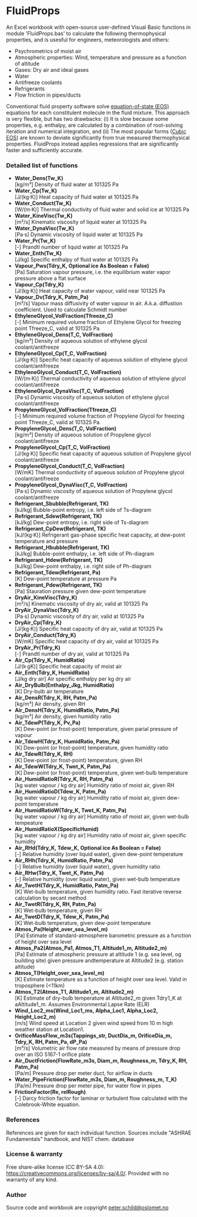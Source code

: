 # FluidProps
An Excel workbook with open-source user-defined Visual Basic functions in module 'FluidProps.bas' to calculate the following thermophysical properties, and is usesful for engineers, meteorologists and others:
- Psychrometrics of moist air
- Atmospheric properties: Wind, temperature and pressure as a function of altitude
- Gases: Dry air and ideal gases
- Water
- Antifreeze coolants
- Refrigerants
- Flow friction in pipes/ducts

Conventional fluid property software solve [equation-of-state (EOS)](https://en.wikipedia.org/wiki/Equation_of_state) equations for each constitulent molecule in the fluid mixture. This approach is very flexible, but has two drawbacks: 
 (i) It is slow because some properties, e.g. enthalpy, are calculated by a combination of root-solving iteration and numerical integration, and
 (ii) The most popular forms ([Cubic EOS](https://en.wikipedia.org/wiki/Equation_of_state#Cubic_equations_of_state)) are known to deviate significantly from true measured thermophysical properties. 
 FluidProps instead applies regressions that are significantly faster and sufficiently accurate.

### Detailed list of functions
- **Water_Dens(Tw_K)**<br/>[kg/m³] Density of fluid water at 101325 Pa
- **Water_Cp(Tw_K)**<br/>[J/(kg·K)] Heat capacity of fluid water at 101325 Pa
- **Water_Conduct(Tw_K)**<br/>[W/(m·K)] Thermal conductivity of fluid water and solid ice at 101325 Pa
- **Water_KineVisc(Tw_K)**<br/>[m²/s] Kinematic viscosity of liquid water at 101325 Pa
- **Water_DynaVisc(Tw_K)**<br/>[Pa·s] Dynamic viscosity of liquid water at 101325 Pa
- **Water_Pr(Tw_K)**<br/>[-] Prandtl number of liquid water at 101325 Pa
- **Water_Enth(Tw_K)**<br/>[J/kg] Specific enthalpy of fluid water  at 101325 Pa
- **Vapour_Pws(Tdry_K, Optional ice As Boolean = False)**<br/>[Pa] Saturation vapour pressure, i.e. the equilibrium water vapor pressure above a flat surface
- **Vapour_Cp(Tdry_K)**<br/>[J/(kg·K)] Heat capacity of water vapour, valid near 101325 Pa
- **Vapour_Dv(Tdry_K, Patm_Pa)**<br/>[m²/s] Vapour mass diffusivity of water vapour in air. A.k.a. diffustion coefficient. Used to calculate Schmidt number
- **EthyleneGlycol_VolFraction(Tfreeze_C)**<br/>[-] Minimum required volume fraction of Ethylene Glycol for freezing point Tfreeze_C, valid at 101325 Pa
- **EthyleneGlycol_Dens(T_C, VolFraction)**<br/>[kg/m³] Density of aqueous solution of ethylene glycol coolant/antifreeze
- **EthyleneGlycol_Cp(T_C, VolFraction)**<br/>[J/(kg·K)] Specific heat capacity of aqueous solution of ethylene glycol coolant/antifreeze
- **EthyleneGlycol_Conduct(T_C, VolFraction)**<br/>[W/(m·K)] Thermal conductivity of aqueous solution of ethylene glycol coolant/antifreeze
- **EthyleneGlycol_DynaVisc(T_C, VolFraction)**<br/>[Pa·s] Dynamic viscosity of aqueous solution of ethylene glycol coolant/antifreeze
- **PropyleneGlycol_VolFraction(Tfreeze_C)**<br/>[-] Minimum required volume fraction of Propylene Glycol for freezing point Tfreeze_C, valid at 101325 Pa
- **PropyleneGlycol_Dens(T_C, VolFraction)**<br/>[kg/m³] Density of aqueous solution of Propylene glycol coolant/antifreeze
- **PropyleneGlycol_Cp(T_C, VolFraction)**<br/>[J/(kg·K)] Specific heat capacity of aqueous solution of Propylene glycol coolant/antifreeze
- **PropyleneGlycol_Conduct(T_C, VolFraction)**<br/>[W/mK] Thermal conductivity of aqueous solution of Propylene glycol coolant/antifreeze
- **PropyleneGlycol_DynaVisc(T_C, VolFraction)**<br/>[Pa·s] Dynamic viscosity of aqueous solution of Propylene glycol coolant/antifreeze
- **Refrigerant_Sbubble(Refrigerant, TK)**<br/>[kJ/kg] Bubble-point entropy, i.e. left side of Ts-diagram
- **Refrigerant_Sdew(Refrigerant, TK)**<br/>[kJ/kg] Dew-point entropy, i.e. right side of Ts-diagram
- **Refrigerant_CpDew(Refrigerant, TK)**<br/>[kJ/(kg·K)] Refrigerant gas-phase specific heat capacity, at dew-point temperature and pressure
- **Refrigerant_Hbubble(Refrigerant, TK)**<br/>[kJ/kg] Bubble-point enthalpy, i.e. left side of Ph-diagram
- **Refrigerant_Hdew(Refrigerant, TK)**<br/>[kJ/kg] Dew-point enthalpy, i.e. right side of Ph-diagram
- **Refrigerant_Tdew(Refrigerant, Pa)**<br/>[K] Dew-point temperature at pressure Pa
- **Refrigerant_Pdew(Refrigerant, TK)**<br/>[Pa] Stauration pressure given dew-point temperature
- **DryAir_KineVisc(Tdry_K)**<br/>[m²/s] Kinematic viscosity of dry air, valid at 101325 Pa
- **DryAir_DynaVisc(Tdry_K)**<br/>[Pa·s] Dynamic viscosity of dry air, valid at 101325 Pa
- **DryAir_Cp(Tdry_K)**<br/>[J/(kg·K)] Specific heat capacity of dry air, valid at 101325 Pa
- **DryAir_Conduct(Tdry_K)**<br/>[W/mK] Specific heat capacity of dry air, valid at 101325 Pa
- **DryAir_Pr(Tdry_K)**<br/>[-] Prandtl number of dry air, valid at 101325 Pa
- **Air_Cp(Tdry_K, HumidRatio)**<br/>[J/(k·gK)] Specific heat capacity of moist air
- **Air_Enth(Tdry_K, HumidRatio)**<br/>[J/kg dry air] Air specific enthalpy per kg dry air
- **Air_DryBulb(Enthalpy_Jkg, HumidRatio)**<br/>[K] Dry-bulb air temperature
- **Air_DensR(Tdry_K, RH, Patm_Pa)**<br/>[kg/m³] Air density, given RH
- **Air_DensH(Tdry_K, HumidRatio, Patm_Pa)**<br/>[kg/m³] Air density, given humidity ratio
- **Air_TdewP(Tdry_K, Pv_Pa)**<br/>[K] Dew-point (or frost-point) temperature, given parial pressure of vapour
- **Air_TdewH(Tdry_K, HumidRatio, Patm_Pa)**<br/>[K] Dew-point (or frost-point) temperature, given humidity ratio
- **Air_TdewR(Tdry_K, RH)**<br/>[K] Dew-point (or frost-point) temperature, given RH
- **Air_TdewW(Tdry_K, Twet_K, Patm_Pa)**<br/>[K] Dew-point (or frost-point) temperature, given wet-bulb temperature
- **Air_HumidRatioR(Tdry_K, RH, Patm_Pa)**<br/>[kg water vapour / kg dry air] Humidity ratio of moist air, given RH
- **Air_HumidRatioD(Tdew_K, Patm_Pa)**<br/>[kg water vapour / kg dry air] Humidity ratio of moist air, given dew-point temperature
- **Air_HumidRatioW(Tdry_K, Twet_K, Patm_Pa)**<br/>[kg water vapour / kg dry air] Humidity ratio of moist air, given wet-bulb tempeature
- **Air_HumidRatioX(SpecificHumid)**<br/>[kg water vapour / kg dry air] Humidity ratio of moist air, given specific humidity
- **Air_RHd(Tdry_K, Tdew_K, Optional ice As Boolean = False)**<br/>[-] Relative humidity (over liquid water), given dew-point temperature
- **Air_RHh(Tdry_K, HumidRatio, Patm_Pa)**<br/>[-] Relative humidity (over liquid water), given humidity ratio
- **Air_RHw(Tdry_K, Twet_K, Patm_Pa)**<br/>[-] Relative humidity (over liquid water), given wet-bulb temperature
- **Air_TwetH(Tdry_K, HumidRatio, Patm_Pa)**<br/>[K] Wet-bulb temperature, given humidity ratio. Fast iterative reverse calculation by secant method
- **Air_TwetR(Tdry_K, RH, Patm_Pa)**<br/>[K] Wet-bulb temperature, given RH
- **Air_TwetD(Tdry_K, Tdew_K, Patm_Pa)**<br/>[K] Wet-bulb temperature, given dew-point temperature
- **Atmos_Pa(Height_over_sea_level_m)**<br/>[Pa] Estimate of standard-atmosphere barometric pressure as a function of height over sea level
- **Atmos_Pa2(Atmos_Pa1, Atmos_T1, Altitude1_m, Altitude2_m)**<br/>[Pa] Estimate of atmospheric pressure at altitude 1 (e.g. sea level, og building site) given pressure andtemperature at Altitude2 (e.g. station altitude)
- **Atmos_T(Height_over_sea_level_m)**<br/>[K] Estimate temperature as a function of height over sea level. Valid in troposphere (<11km)
- **Atmos_T2(Atmos_T1, Altitude1_m, Altitude2_m)**<br/>[K] Estimate of dry-bulb temperature at Altitude2_m given Tdry1_K at aAltitude1_m. Assumes Environmental Lapse Rate (ELR)
- **Wind_Loc2_ms(Wind_Loc1_ms, Alpha_Loc1, Alpha_Loc2, Height_Loc2_m)**<br/>[m/s] Wind speed at Location 2 given wind speed from 10 m high weather station at Location1.
- **OrificeMassFlow_m3s(Tappings_str, DuctDia_m, OrificeDia_m, Tdry_K, RH, Patm_Pa, dP_Pa)**<br/>[m³/s]  Volumetric air flow rate measured by means of pressure drop over an ISO 5167-1 orifice plate
- **Air_DuctFriction(FlowRate_m3s, Diam_m, Roughness_m, Tdry_K, RH, Patm_Pa)**<br/>[Pa/m] Pressure drop per meter duct, for airflow in ducts
- **Water_PipeFriction(FlowRate_m3s, Diam_m, Roughness_m, T_K)**<br/>[Pa/m] Pressure drop per meter pipe, for water flow in pipes
- **FrictionFactor(Re, relRough)**<br/>[-] Darcy friction factor for laminar or turbulent flow calculated with the Colebrook-White equation.

### References
References are given for each individual function. Sources include "ASHRAE Fundamentals" handbook, and NIST chem. database

### License & warranty
Free share-alike license (CC BY-SA 4.0): https://creativecommons.org/licenses/by-sa/4.0/. Provided with no warranty of any kind.

### Author
Source code and workbook are copyright peter.schild@oslomet.no
